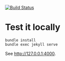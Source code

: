 [![Build Status](https://travis-ci.org/shamoh/pages-motyli.svg?branch=master)](https://travis-ci.org/shamoh/pages-motyli)

# Test it locally

```
bundle install
bundle exec jekyll serve
```

See http://127.0.0.1:4000.
